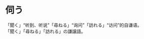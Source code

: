 # 伺う

<div class="vocab-term">
<div class="vocab-term-title">「聞く」“听到、听说”「尋ねる」“询问”「訪れる」“访问”的自谦语。</div>
<div class="vocab-term-content">
「聞く」「尋ねる」「訪れる」の謙譲語。
</div>
</div>